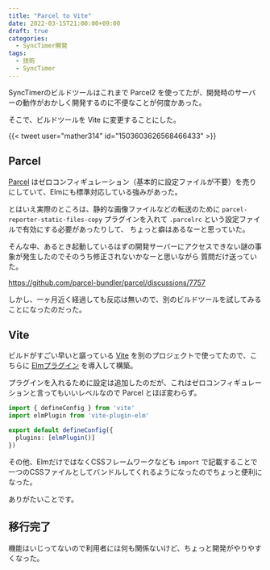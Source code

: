 ```yaml
---
title: "Parcel to Vite"
date: 2022-03-15T21:00:00+09:00
draft: true
categories:
  - SyncTimer開発
tags:
  - 技術
  - SyncTimer
---
```


SyncTimerのビルドツールはこれまで Parcel2 を使ってたが、開発時のサーバーの動作がおかしく開発するのに不便なことが何度かあった。

そこで、ビルドツールを Vite に変更することにした。
<!--more-->

{{< tweet user="mather314" id="1503603626568466433" >}}

## Parcel

[Parcel](https://parceljs.org/) はゼロコンフィギュレーション（基本的に設定ファイルが不要）を売りにしていて、Elmにも標準対応している強みがあった。

とはいえ実際のところは、静的な画像ファイルなどの転送のために `parcel-reporter-static-files-copy` プラグインを入れて `.parcelrc` という設定ファイルで有効にする必要があったりして、
ちょっと癖はあるなーと思っていた。

そんな中、あるとき起動しているはずの開発サーバーにアクセスできない謎の事象が発生したのでそのうち修正されないかなーと思いながら
質問だけ送っていた。

https://github.com/parcel-bundler/parcel/discussions/7757

しかし、一ヶ月近く経過しても反応は無いので、別のビルドツールを試してみることになったのだった。

## Vite

ビルドがすごい早いと謳っている [Vite](https://ja.vitejs.dev/) を別のプロジェクトで使ってたので、こちらに [Elmプラグイン](https://github.com/hmsk/vite-plugin-elm) を導入して構築。

プラグインを入れるために設定は追加したのだが、これはゼロコンフィギュレーションと言ってもいいレベルなので Parcel とほぼ変わらず。

```ts
import { defineConfig } from 'vite'
import elmPlugin from 'vite-plugin-elm'

export default defineConfig({
  plugins: [elmPlugin()]
})
```

その他、ElmだけではなくCSSフレームワークなども `import` で記載することで一つのCSSファイルとしてバンドルしてくれるようになったのでちょっと便利になった。

ありがたいことです。

## 移行完了

機能はいじってないので利用者には何も関係ないけど、ちょっと開発がやりやすくなった。

